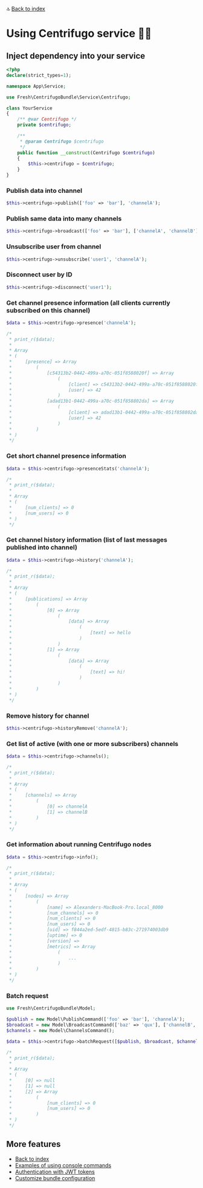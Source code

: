 🔝 [Back to index](./../../README.md "Back to index")

# Using Centrifugo service 🧑‍🎓

## Inject dependency into your service

```php
<?php
declare(strict_types=1);

namespace App\Service;

use Fresh\CentrifugoBundle\Service\Centrifugo;

class YourService
{
    /** @var Centrifugo */
    private $centrifugo;    

    /**
     * @param Centrifugo $centrifugo
     */
    public function __construct(Centrifugo $centrifugo)
    {
        $this->centrifugo = $centrifugo;
    }
}
```

### Publish data into channel

```php
$this->centrifugo->publish(['foo' => 'bar'], 'channelA');
```

### Publish same data into many channels

```php
$this->centrifugo->broadcast(['foo' => 'bar'], ['channelA', 'channelB']);
```

### Unsubscribe user from channel

```php
$this->centrifugo->unsubscribe('user1', 'channelA');
```

### Disconnect user by ID

```php
$this->centrifugo->disconnect('user1');
```

### Get channel presence information (all clients currently subscribed on this channel)

```php
$data = $this->centrifugo->presence('channelA');

/*
 * print_r($data);
 *
 * Array
 * (
 *     [presence] => Array
 *         (
 *             [c54313b2-0442-499a-a70c-051f8588020f] => Array
 *                 (
 *                     [client] => c54313b2-0442-499a-a70c-051f8588020f
 *                     [user] => 42
 *                 )
 *             [adad13b1-0442-499a-a70c-051f858802da] => Array
 *                 (
 *                     [client] => adad13b1-0442-499a-a70c-051f858802da
 *                     [user] => 42
 *                 )
 *         )
 * )
 */
```

### Get short channel presence information

```php
$data = $this->centrifugo->presenceStats('channelA');

/*
 * print_r($data);
 *
 * Array
 * (
 *     [num_clients] => 0
 *     [num_users] => 0
 * )
 */
```

### Get channel history information (list of last messages published into channel)

```php
$data = $this->centrifugo->history('channelA');

/*
 * print_r($data);
 *
 * Array
 * (
 *     [publications] => Array
 *         (
 *             [0] => Array
 *                 (
 *                     [data] => Array
 *                         (
 *                             [text] => hello
 *                         )
 *                 )
 *             [1] => Array
 *                 (
 *                     [data] => Array
 *                         (
 *                             [text] => hi!
 *                         )
 *                 )
 *         )
 * )
 */
```

### Remove history for channel

```php
$this->centrifugo->historyRemove('channelA');
```

### Get list of active (with one or more subscribers) channels

```php
$data = $this->centrifugo->channels();

/*
 * print_r($data);
 *
 * Array
 * (
 *     [channels] => Array
 *         (
 *             [0] => channelA
 *             [1] => channelB
 *         )
 * )
 */
```

### Get information about running Centrifugo nodes

```php
$data = $this->centrifugo->info();

/*
 * print_r($data);
 *
 * Array
 * (
 *     [nodes] => Array
 *         (
 *             [name] => Alexanders-MacBook-Pro.local_8000
 *             [num_channels] => 0
 *             [num_clients] => 0
 *             [num_users] => 0
 *             [uid] => f844a2ed-5edf-4815-b83c-271974003db9
 *             [uptime] => 0
 *             [version] => 
 *             [metrics] => Array
 *                 (
 *                     ...
 *                 )
 *         )
 * )
 */
```

### Batch request

```php
use Fresh\CentrifugoBundle\Model;

$publish = new Model\PublishCommand(['foo' => 'bar'], 'channelA');
$broadcast = new Model\BroadcastCommand(['baz' => 'qux'], ['channelB', 'channelC']);
$channels = new Model\ChannelsCommand();

$data = $this->centrifugo->batchRequest([$publish, $broadcast, $channels]);

/*
 * print_r($data);
 *
 * Array
 * (
 *     [0] => null
 *     [1] => null
 *     [2] => Array
 *         (
 *             [num_clients] => 0
 *             [num_users] => 0
 *         )
 * )
 */
```

## More features

* [Back to index](./../../README.md "Back to index")
* [Examples of using console commands](./console_commands.md "Examples of using console commands")
* [Authentication with JWT tokens](./authentication.md "Authentication with JWT tokens")
* [Customize bundle configuration](./configuration.md "Customize bundle configuration")
